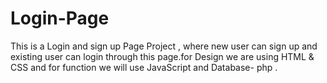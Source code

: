 # Login-Page
This is a Login and sign up Page Project , where new user can sign up and existing user can login through this page.for Design we are using HTML &amp; CSS and for function we will use JavaScript and  Database- php .
